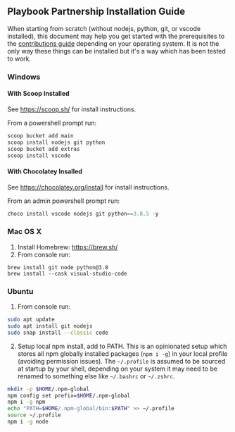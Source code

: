 ## Playbook Partnership Installation Guide
When starting from scratch (without nodejs, python, git, or vscode installed), this document may help you get started with the prerequisites to the [contributions guide](./contributions.md) depending on your operating system. It is not the only way these things can be installed but it's a way which has been tested to work.

### Windows

#### With Scoop Installed

See <https://scoop.sh/> for install instructions.

From a powershell prompt run:
```powershell
scoop bucket add main
scoop install nodejs git python
scoop bucket add extras
scoop install vscode
```

#### With Chocolatey Insalled

See <https://chocolatey.org/install> for install instructions.

From an admin powershell prompt run:
```powershell
choco install vscode nodejs git python==3.8.5 -y
```

### Mac OS X
1. Install Homebrew: https://brew.sh/
2. From console run:
```
brew install git node python@3.8
brew install --cask visual-studio-code
```

### Ubuntu
1. From console run:
```bash
sudo apt update
sudo apt install git nodejs
sudo snap install --classic code
```
2. Setup local npm install, add to PATH. This is an opinionated setup which stores all npm globally installed packages (`npm i -g`) in your local profile (avoiding permission issues). The `~/.profile` is assumed to be sourced at startup by your shell, depending on your system it may need to be renamed to something else like `~/.bashrc` or `~/.zshrc`.
```bash
mkdir -p $HOME/.npm-global
npm config set prefix=$HOME/.npm-global
npm i -g npm
echo "PATH=$HOME/.npm-global/bin:$PATH" >> ~/.profile
source ~/.profile
npm i -g node
```
